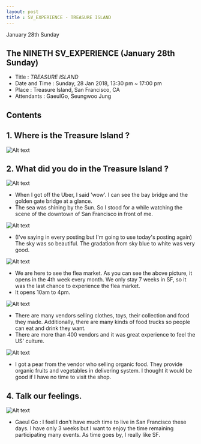 ```yaml
---
layout: post
title : SV_EXPERIENCE - TREASURE ISLAND
--- 
```


January 28th Sunday

## The NINETH SV_EXPERIENCE (January 28th Sunday)
- Title : _TREASURE ISLAND_
- Date and Time : Sunday, 28 Jan 2018, 13:30 pm ~ 17:00 pm
- Place : Treasure Island, San Francisco, CA
- Attendants : GaeulGo, Seungwoo Jung

## Contents

## 1. Where is the Treasure Island ?
![Alt text](../images/SV_experience/180128/location_00.PNG "location")

## 2. What did you do in the Treasure Island ?
![Alt text](../images/SV_experience/180128/01.jpg "01")
- When I got off the Uber, I said 'wow'. I can see the bay bridge and the golden gate bridge at a glance.
- The sea was shining by the Sun. So I stood for a while watching the scene of the downtown of San Francisco in front of me.

![Alt text](../images/SV_experience/180128/02.jpg "02")
- (I've saying in every posting but I'm going to use today's posting again) The sky was so beautiful. The gradation from sky blue to white was very good. 

![Alt text](../images/SV_experience/180128/website.PNG "website")
- We are here to see the flea market. As you can see the above picture, it opens in the 4th week every month. We only stay 7 weeks in SF, so it was the last chance to experience the flea market.
- It opens 10am to 4pm. 

![Alt text](../images/SV_experience/180128/04.jpg "04")
- There are many vendors selling clothes, toys, their collection and food they made. Additionally, there are many kinds of food trucks so people can eat and drink they want.
- There are more than 400 vendors and it was great experience to feel the US' culture. 

![Alt text](../images/SV_experience/180128/05.jpg "05")
- I got a pear from the vendor who selling organic food. They provide organic fruits and vegetables in delivering system. I thought it would be good if I have no time to visit the shop.

## 4. Talk our feelings.
![Alt text](../images/SV_experience/180128/06.jpg "06")
- Gaeul Go : I feel I don't have much time to live in San Francisco these days. I have only 3 weeks but I want to enjoy the time remaining participating many events. As time goes by, I really like SF.



